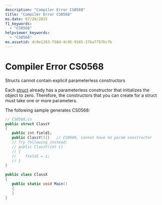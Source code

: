 ```yaml
---
description: "Compiler Error CS0568"
title: "Compiler Error CS0568"
ms.date: 07/20/2015
f1_keywords: 
  - "CS0568"
helpviewer_keywords: 
  - "CS0568"
ms.assetid: dc9e1263-f58d-4c95-9165-27ba7757bc7b
---
```

# Compiler Error CS0568

Structs cannot contain explicit parameterless constructors  
  
 Each [struct](../language-reference/builtin-types/struct.md) already has a parameterless constructor that initializes the object to zero. Therefore, the constructors that you can create for a struct must take one or more parameters.  
  
 The following sample generates CS0568:  
  
```csharp  
// CS0568.cs  
public struct ClassY  
{  
   public int field1;  
   public ClassY(){}   // CS0568, cannot have no param constructor  
   // Try following instead:  
   // public ClassY(int i)  
   // {  
   //    field1 = i;  
   // }  
}  
  
public class ClassX  
{  
   public static void Main()  
   {  
   }  
}  
```
